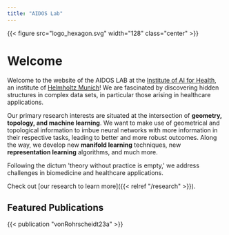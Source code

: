 ```yaml
---
title: "AIDOS Lab"
---
```


{{< figure src="logo_hexagon.svg" width="128" class="center" >}}

# Welcome

Welcome to the website of the AIDOS LAB at the [Institute of AI for
Health](https://www.helmholtz-munich.de/aih), an institute of
[Helmholtz Munich](https://www.helmholtz-munich.de)! We are fascinated by
discovering hidden structures in complex data sets, in particular those
arising in healthcare applications.

Our primary research interests are situated at the intersection of
**geometry, topology, and machine learning**.
We want to make use of geometrical and
topological information to imbue
neural networks with more information in their respective tasks, leading
to better and more robust outcomes.
Along the way, we develop new **manifold learning** techniques, new
**representation learning** algorithms, and much more.

Following the dictum 'theory without practice is empty,' we
address challenges in biomedicine and healthcare
applications.

Check out [our research to learn more]({{< relref "/research" >}}).

## Featured Publications

{{< publication "vonRohrscheidt23a" >}}
